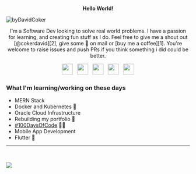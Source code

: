 <p align='center'>
<strong> Hello World! </strong>
</p>

![byDavidCoker](https://user-images.githubusercontent.com/87503695/132118699-2596010d-2f72-4baf-82b3-dd3c2fd8c1a3.gif)
<p align='center'>
I'm a Software Dev looking to solve real world problems. I have a passion for learning, and creating fun stuff as I do. Feel free to give me a shout out [@cokerdavid][2], give some 💜 on mail or [buy me a coffee][1]. You're welcome to raise issues and push PRs if you think something i did could be better.
</p>


<p align='center'>
<a href="https://twitter.com/thecokerdavid"><img height="30" src="https://github.com/thecokerdavid/thecokerdavid/raw/main/svg/twitter.svg?raw=true"></a>&nbsp;&nbsp;
<a href="https://www.instagram.com/thecokerdavid/"><img height="30" src="https://github.com/thecokerdavid/thecokerdavid/raw/main/svg/instagram.svg?raw=true"></a>&nbsp;&nbsp;
<a href="https://dev.to/thecokerdavid"><img height="30" src="https://github.com/thecokerdavid/thecokerdavid/raw/main/svg/dev.svg?raw=true"></a>&nbsp;&nbsp;
<a href="https://www.medium.com/@cokerdavid"><img height="30" src="https://github.com/thecokerdavid/thecokerdavid/raw/main/svg/medium.svg?raw=true"></a>&nbsp;&nbsp;
<a href="mailto:heiscokerdavid@gmail.com"><img height="30" src="https://github.com/thecokerdavid/thecokerdavid/raw/main/svg/mail.svg?raw=true"></a>
</p>


### What I'm learning/working on these days
 <ul>
   <li> MERN Stack </li>
   <li> Docker and Kubernetes 🥶 </li>
   <li> Oracle Cloud Infrastructure </li>
   <li> Rebuilding my portfolio 🙌‍ </li>
   <li> <a href="https://www.100daysofcode.com/">#100DaysOfCode</a> 👨‍💻 </li>
   <li> Mobile App Development</li>
   <li> Flutter 🌟</li>
  </ul>

[1]: https://www.buymeacoffee.com/thecokerdavid
[2]: https://github.com/thecokerdavid

---
<br>

<!-- ![Top Langs](https://github-readme-stats.vercel.app/api/top-langs/?username=thecokerdavid&langs_count=7&layout=compact&hide_border=true) -->

![](https://komarev.com/ghpvc/?username=thecokerdavid&color=blueviolet)
